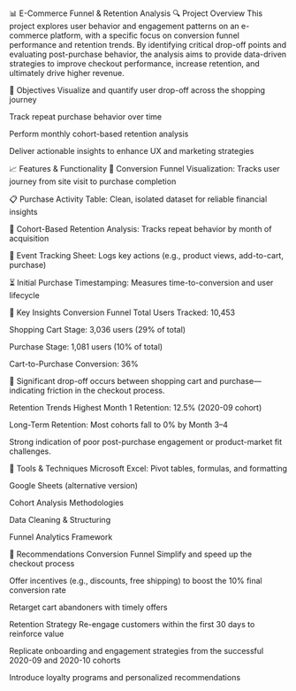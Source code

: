 📊 E-Commerce Funnel & Retention Analysis
🔍 Project Overview
This project explores user behavior and engagement patterns on an e-commerce platform, with a specific focus on conversion funnel performance and retention trends. By identifying critical drop-off points and evaluating post-purchase behavior, the analysis aims to provide data-driven strategies to improve checkout performance, increase retention, and ultimately drive higher revenue.

🎯 Objectives
Visualize and quantify user drop-off across the shopping journey

Track repeat purchase behavior over time

Perform monthly cohort-based retention analysis

Deliver actionable insights to enhance UX and marketing strategies

📈 Features & Functionality
🛒 Conversion Funnel Visualization: Tracks user journey from site visit to purchase completion

📋 Purchase Activity Table: Clean, isolated dataset for reliable financial insights

📆 Cohort-Based Retention Analysis: Tracks repeat behavior by month of acquisition

📌 Event Tracking Sheet: Logs key actions (e.g., product views, add-to-cart, purchase)

⏳ Initial Purchase Timestamping: Measures time-to-conversion and user lifecycle

🔑 Key Insights
Conversion Funnel
Total Users Tracked: 10,453

Shopping Cart Stage: 3,036 users (29% of total)

Purchase Stage: 1,081 users (10% of total)

Cart-to-Purchase Conversion: 36%

🔻 Significant drop-off occurs between shopping cart and purchase—indicating friction in the checkout process.

Retention Trends
Highest Month 1 Retention: 12.5% (2020-09 cohort)

Long-Term Retention: Most cohorts fall to 0% by Month 3–4

Strong indication of poor post-purchase engagement or product-market fit challenges.

🧰 Tools & Techniques
Microsoft Excel: Pivot tables, formulas, and formatting

Google Sheets (alternative version)

Cohort Analysis Methodologies

Data Cleaning & Structuring

Funnel Analytics Framework

📌 Recommendations
Conversion Funnel
Simplify and speed up the checkout process

Offer incentives (e.g., discounts, free shipping) to boost the 10% final conversion rate

Retarget cart abandoners with timely offers

Retention Strategy
Re-engage customers within the first 30 days to reinforce value

Replicate onboarding and engagement strategies from the successful 2020-09 and 2020-10 cohorts

Introduce loyalty programs and personalized recommendations